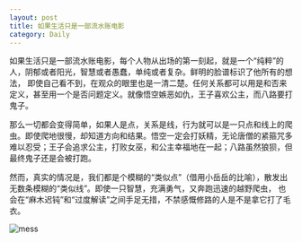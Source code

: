 ```yaml
---
layout: post
title: 如果生活只是一部流水账电影
category: Daily
---
```


如果生活只是一部流水账电影，每个人物从出场的第一刻起，就是一个“纯粹”的人，阴郁或者阳光，智慧或者愚蠢，单纯或者复杂。鲜明的脸谱标识了他所有的想法，
即使自己看不到，在观众的眼里也是一清二楚。任何关系都可以用是和否来定义，甚至用一个是否问题定义。就像悟空嫉恶如仇，王子喜欢公主，而八路要打鬼子。  

那么一切都会变得简单，如果人是点，关系是线，行为就可以是一只点和线上的爬虫。即使爬地很慢，却知道方向和结果。悟空一定会打妖精，无论唐僧的紧箍咒多
难以忍受；王子会追求公主，打败女巫，和公主幸福地在一起；八路虽然狼狈，但最终鬼子还是会被打跑。  

然而，真实的情况是，我们都是个模糊的“类似点”（借用小岳岳的比喻），散发出无数条模糊的“类似线”。即使一只智慧，充满勇气，又奔跑迅速的越野爬虫，
也会在“麻木迟钝”和“过度解读”之间手足无措，不禁感慨修路的人是不是拿它打了毛衣。  

![mess]({{site.baseurl}}/images/20170821-mess.jpg)
